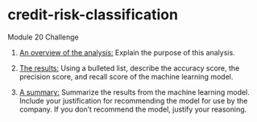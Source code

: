 # credit-risk-classification
Module 20 Challenge 

1. <ins>An overview of the analysis:</ins> Explain the purpose of this analysis.

2. <ins>The results:</ins> Using a bulleted list, describe the accuracy score, the precision score, and recall score of the machine learning model.

3. <ins>A summary:</ins> Summarize the results from the machine learning model. Include your justification for recommending the model for use by the company. If you don’t recommend the model, justify your reasoning.

